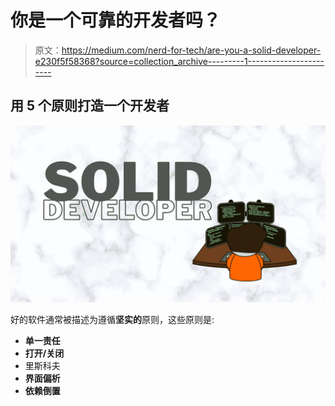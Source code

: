 # 你是一个可靠的开发者吗？

> 原文：<https://medium.com/nerd-for-tech/are-you-a-solid-developer-e230f5f58368?source=collection_archive---------1----------------------->

## 用 5 个原则打造一个开发者

![](img/ee41c9ecdac5d2b03e33f990229349e8.png)

好的软件通常被描述为遵循**坚实的**原则，这些原则是:

*   **单一责任**
*   **打开/关闭**
*   里斯科夫
*   **界面偏析**
*   **依赖倒置**